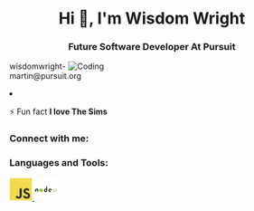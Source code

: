 <h1 align="center">Hi 👋, I'm Wisdom Wright</h1>
<h3 align="center">Future Software Developer At Pursuit</h3>
<img align="right" alt="Coding" width="400" src="https://user-images.githubusercontent.com/105987838/174905910-864c553d-1868-46b5-869a-5c33ba67485c.png)”>

- 🌱 I’m currently learning **Javascript**

- 💬 Ask me about **Food. I'm a huge foodie and I love to cook.**

- 📫 How to reach me **wisdomwright-martin@pursuit.org**

- ⚡ Fun fact **I love The Sims**

<h3 align="left">Connect with me:</h3>
<p align="left">
</p>

<h3 align="left">Languages and Tools:</h3>
<p align="left"> <a href="https://developer.mozilla.org/en-US/docs/Web/JavaScript" target="_blank" rel="noreferrer"> <img src="https://raw.githubusercontent.com/devicons/devicon/master/icons/javascript/javascript-original.svg" alt="javascript" width="40" height="40"/> </a> <a href="https://nodejs.org" target="_blank" rel="noreferrer"> <img src="https://raw.githubusercontent.com/devicons/devicon/master/icons/nodejs/nodejs-original-wordmark.svg" alt="nodejs" width="40" height="40"/> </a> </p>
